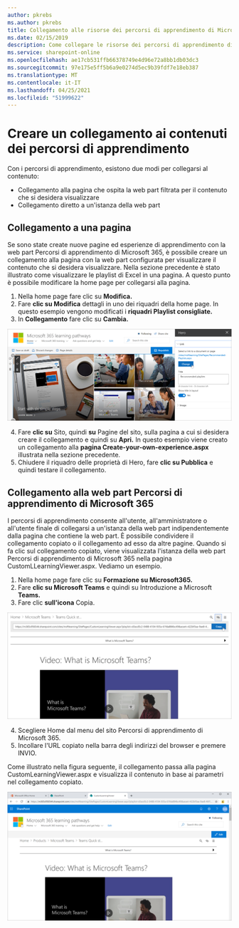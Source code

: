 ```yaml
---
author: pkrebs
ms.author: pkrebs
title: Collegamento alle risorse dei percorsi di apprendimento di Microsoft 365
ms.date: 02/15/2019
description: Come collegare le risorse dei percorsi di apprendimento di Microsoft 365
ms.service: sharepoint-online
ms.openlocfilehash: ae17cb531ffb66378749e4d96e72a8bb1db03dc3
ms.sourcegitcommit: 97e175e5ff5b6a9e0274d5ec9b39fdf7e18eb387
ms.translationtype: MT
ms.contentlocale: it-IT
ms.lasthandoff: 04/25/2021
ms.locfileid: "51999622"
---
```

# <a name="link-to-learning-pathways-content"></a>Creare un collegamento ai contenuti dei percorsi di apprendimento

Con i percorsi di apprendimento, esistono due modi per collegarsi al contenuto:

- Collegamento alla pagina che ospita la web part filtrata per il contenuto che si desidera visualizzare 
- Collegamento diretto a un'istanza della web part

## <a name="link-to-a-page"></a>Collegamento a una pagina

Se sono state create nuove pagine ed esperienze di apprendimento con la web part Percorsi di apprendimento di Microsoft 365, è possibile creare un collegamento alla pagina con la web part configurata per visualizzare il contenuto che si desidera visualizzare. Nella sezione precedente è stato illustrato come visualizzare le playlist di Excel in una pagina. A questo punto è possibile modificare la home page per collegarsi alla pagina. 

1. Nella home page fare clic su **Modifica.**
2. Fare **clic su Modifica** dettagli in uno dei riquadri della home page. In questo esempio vengono modificati i **riquadri Playlist consigliate.**
3. In **Collegamento** fare clic su **Cambia.**

![cg-linktopage.png](media/cg-linktopage.png)

4. Fare **clic su** Sito, quindi **su** Pagine del sito, sulla pagina a cui si desidera creare il collegamento e quindi su **Apri.** In questo esempio viene creato un collegamento alla **pagina Create-your-own-experience.aspx** illustrata nella sezione precedente.
5. Chiudere il riquadro delle proprietà di Hero, fare **clic su Pubblica** e quindi testare il collegamento. 

## <a name="link-to-the-microsoft-365-learning-pathways-web-part"></a>Collegamento alla web part Percorsi di apprendimento di Microsoft 365
I percorsi di apprendimento consente all'utente, all'amministratore o all'utente finale di collegarsi a un'istanza della web part indipendentemente dalla pagina che contiene la web part. È possibile condividere il collegamento copiato o il collegamento ad esso da altre pagine. Quando si fa clic sul collegamento copiato, viene visualizzata l'istanza della web part Percorsi di apprendimento di Microsoft 365 nella pagina CustomLLearningViewer.aspx. Vediamo un esempio. 

1. Nella home page fare clic su **Formazione su Microsoft365.**
2. Fare **clic su Microsoft Teams** e quindi su Introduzione a Microsoft **Teams.**
3. Fare clic **sull'icona** Copia.

![cg-linktowebpart.png](media/cg-linktowebpart.png)

4. Scegliere Home dal menu del sito Percorsi di apprendimento di Microsoft 365.
5. Incollare l'URL copiato nella barra degli indirizzi del browser e premere INVIO. 

Come illustrato nella figura seguente, il collegamento passa alla pagina CustomLearningViewer.aspx e visualizza il contenuto in base ai parametri nel collegamento copiato. 

![cg-linktowebpartviewer.png](media/cg-linktowebpartviewer.png)

